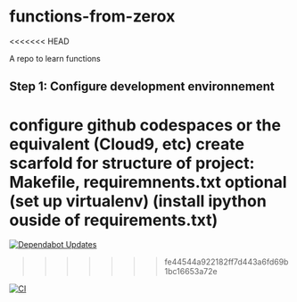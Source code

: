 # functions-from-zerox
<<<<<<< HEAD

A repo to learn functions

## Step 1: Configure development environnement
configure github codespaces or the equivalent (Cloud9, etc)
create scarfold for structure of project: Makefile, requiremnents.txt
optional (set up virtualenv) (install ipython ouside of requirements.txt)
=======
[![Dependabot Updates](https://github.com/Rhod-lab/functions-from-zerox/actions/workflows/dependabot/dependabot-updates/badge.svg)](https://github.com/Rhod-lab/functions-from-zerox/actions/workflows/dependabot/dependabot-updates)
>>>>>>> fe44544a922182ff7d443a6fd69b1bc16653a72e

[![CI](https://github.com/Rhod-lab/functions-from-zerox/actions/workflows/main.yml/badge.svg)](https://github.com/Rhod-lab/functions-from-zerox/actions/workflows/main.yml)